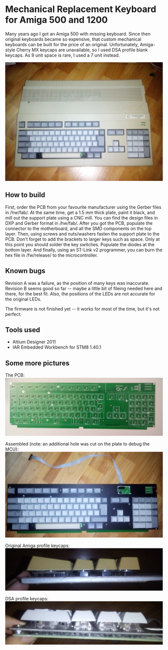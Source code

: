# Mechanical Replacement Keyboard for Amiga 500 and 1200

Many years ago I got an Amiga 500 with missing keyboard. Since then original keyboards became so expensive, that custom mechanical keyboards can be built for the price of an original.
Unfortunately, Amiga-style Cherry MX keycaps are unavailable, so I used DSA profile blank keycaps. As 9 unit space is rare, I used a 7 unit instead.

![finished](pics/built_in.jpg)

## How to build
First, order the PCB from your favourite manufacturer using the Gerber files in /hw/fab/. At the same time, get a 1.5 mm thick plate, paint it black, and mill out the support plate using a CNC mill. You can find the design files in DXP and Gerber format in /hw/fab/. 
After you got the PCB, populate the connector to the motherboard, and all the SMD components on the top layer. Then, using screws and nuts/washers fasten the support plate to the PCB. Don't forget to add the brackets to larger keys such as space. Only at this point you should solder the key switches. Populate the diodes at the bottom layer. And finally, using an ST-Link v2 programmer, you can burn the hex file in /fw/release/ to the microcontroller.

## Known bugs

Revision A was a failure, as the position of many keys was inaccurate. Revision B seems good so far -- maybe a little bit of fileing needed here and there, for the best fit. Also, the positions of the LEDs are not accurate for the original LEDs.

The firmware is not finished yet -- it works for most of the time, but it's not perfect.

## Tools used

* Altium Designer 2011
* IAR Embedded Workbench for STM8 1.40.1

## Some more pictures
The PCB:
![pic1](pics/pcb.jpg)

Assembled (note: an additional hole was cut on the plate to debug the MCU):
![pic2](pics/assembled.jpg)

Original Amiga profile keycaps:
![pic3](pics/amiga_profile.jpg)

DSA profile keycaps:
![pic4](pics/dsa_profile.jpg)
